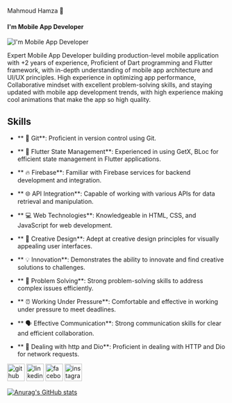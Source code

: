 Mahmoud Hamza 👋
#### I'm Mobile App Developer
![I'm Mobile App Developer](https://i0.wp.com/dartandflutter.com/wp-content/uploads/2022/11/logo.png)




Expert Mobile App Developer building production-level mobile application with +2 years of experience, Proficient of Dart programming and Flutter framework, with in-depth understanding of mobile app architecture and UI/UX principles. High experience in optimizing app performance, Collaborative mindset with excellent problem-solving skills, and staying updated with mobile app development trends, with high experience making cool animations 
that make the app so high quality. 

## Skills

- ** 🔄 Git**: Proficient in version control using Git.

- ** 🚀 Flutter State Management**: Experienced in using GetX, BLoc for efficient state management in Flutter applications.

- ** 🔥 Firebase**: Familiar with Firebase services for backend development and integration.

- ** 🌐 API Integration**: Capable of working with various APIs for data retrieval and manipulation.

- ** 💻 Web Technologies**: Knowledgeable in HTML, CSS, and JavaScript for web development.

- ** 🎨 Creative Design**: Adept at creative design principles for visually appealing user interfaces.

- ** 💡 Innovation**: Demonstrates the ability to innovate and find creative solutions to challenges.

- ** 🧩 Problem Solving**: Strong problem-solving skills to address complex issues efficiently.

- ** ⏰ Working Under Pressure**: Comfortable and effective in working under pressure to meet deadlines.

- ** 🗣️ Effective Communication**: Strong communication skills for clear and efficient collaboration.

- ** 🔄 Dealing with http and Dio**: Proficient in dealing with HTTP and Dio for network requests.


[<img src='https://cdn.jsdelivr.net/npm/simple-icons@3.0.1/icons/github.svg' alt='github' height='40'>](https://github.com/https://github.com/Mahmoud-hamza-1)  [<img src='https://cdn.jsdelivr.net/npm/simple-icons@3.0.1/icons/linkedin.svg' alt='linkedin' height='40'>](https://www.linkedin.com/in/https://www.linkedin.com/in/mahmoud-hamza-1b237a251/)  [<img src='https://cdn.jsdelivr.net/npm/simple-icons@3.0.1/icons/facebook.svg' alt='facebook' height='40'>](https://www.facebook.com/https://www.facebook.com/mahmoud.hamza.12139862?mibextid=2JQ9oc)  [<img src='https://cdn.jsdelivr.net/npm/simple-icons@3.0.1/icons/instagram.svg' alt='instagram' height='40'>](https://www.instagram.com/https://www.instagram.com/mahmoud_hamza_0?igsh=MXA2YnV0ZDk3NGsxbA==/)  


  

[![Anurag's GitHub stats](https://github-readme-stats.vercel.app/api?username=Mahmoud-hamza-1)](https://github.com/anuraghazra/github-readme-stats)
